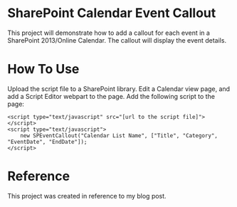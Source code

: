 # SharePoint Calendar Event Callout
This project will demonstrate how to add a callout for each event in a SharePoint 2013/Online Calendar. The callout will display the event details.

# How To Use
Upload the script file to a SharePoint library. Edit a Calendar view page, and add a Script Editor webpart to the page. Add the following script to the page:
```
<script type="text/javascript" src="[url to the script file]"></script>
<script type="text/javascript">
    new SPEventCallout("Calendar List Name", ["Title", "Category", "EventDate", "EndDate"]);
</script>
```

# Reference
This project was created in reference to my blog post.